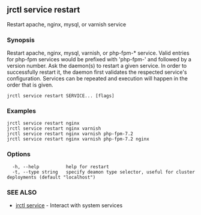 ## jrctl service restart

Restart apache, nginx, mysql, or varnish service

### Synopsis

Restart apache, nginx, mysql, varnish, or php-fpm-* service. Valid entries for
php-fpm services would be prefixed with 'php-fpm-' and followed by a version
number. Ask the daemon(s) to restart a given service. In order to successfully
restart it, the daemon first validates the respected service's configuration.
Services can be repeated and execution will happen in the order that is given.

```
jrctl service restart SERVICE... [flags]
```

### Examples

```
jrctl service restart nginx
jrctl service restart nginx varnish
jrctl service restart nginx varnish php-fpm-7.2
jrctl service restart nginx varnish php-fpm-7.2 nginx
```

### Options

```
  -h, --help          help for restart
  -t, --type string   specify deamon type selector, useful for cluster deployments (default "localhost")
```

### SEE ALSO

* [jrctl service](jrctl_service.md)	 - Interact with system services

